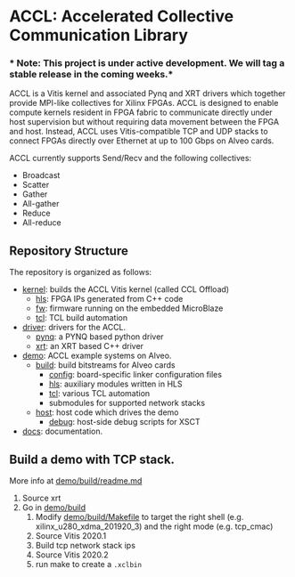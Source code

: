 # ACCL: Accelerated Collective Communication Library

### * Note: This project is under active development. We will tag a stable release in the coming weeks.*

ACCL is a Vitis kernel and associated Pynq and XRT drivers which together provide MPI-like collectives for Xilinx FPGAs. ACCL is designed to enable compute kernels resident in FPGA fabric to communicate directly under host supervision but without requiring data movement between the FPGA and host. Instead, ACCL uses Vitis-compatible TCP and UDP stacks to connect FPGAs directly over Ethernet at up to 100 Gbps on Alveo cards. 

ACCL currently supports Send/Recv and the following collectives:
* Broadcast
* Scatter
* Gather
* All-gather
* Reduce
* All-reduce

## Repository Structure

The repository is organized as follows:
- [kernel](kernel/): builds the ACCL Vitis kernel (called CCL Offload)
   - [hls](kernel/hls/): FPGA IPs generated from C++ code
   - [fw](kernel/fw/): firmware running on the embedded MicroBlaze
   - [tcl](kernel/tcl/): TCL build automation
- [driver](driver/): drivers for the ACCL.
   - [pynq](host/pynq/): a PYNQ based python driver
   - [xrt](host/xrt/): an XRT based C++ driver
- [demo](demo/): ACCL example systems on Alveo.
   - [build](demo/build/): build bitstreams for Alveo cards
     - [config](demo/build/config/): board-specific linker configuration files
     - [hls](demo/build/hls/): auxiliary modules written in HLS
     - [tcl](demo/build/tcl/): various TCL automation
     - submodules for supported network stacks
   - [host](demo/host/): host code which drives the demo
     - [debug](demo/host/debug/): host-side debug scripts for XSCT
- [docs](docs/): documentation.

## Build a demo with TCP stack. 

More info at [demo/build/readme.md](demo/build/readme.md)

1. Source xrt
1. Go in [demo/build](demo/build)
   1. Modify [demo/build/Makefile](demo/build/Makefile) to target the right shell (e.g. xilinx_u280_xdma_201920_3) and the right mode (e.g. tcp_cmac)
   1. Source Vitis 2020.1
   1. Build tcp network stack ips
   1. Source Vitis 2020.2
   1. run make to create a ``.xclbin``